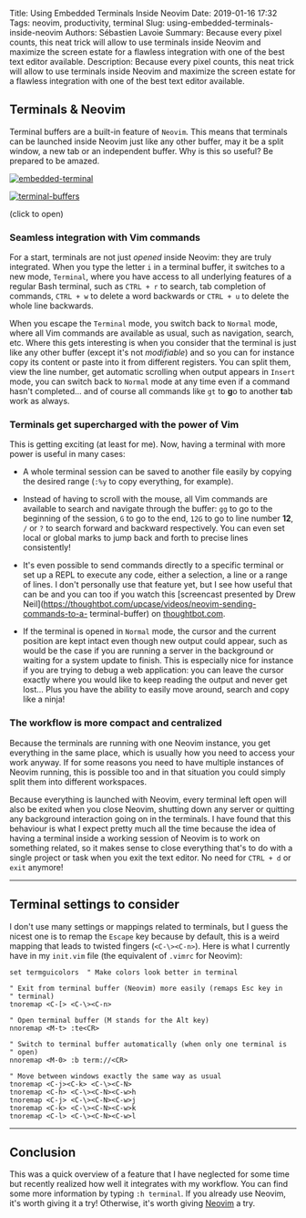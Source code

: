Title: Using Embedded Terminals Inside Neovim
Date: 2019-01-16 17:32
Tags: neovim, productivity, terminal
Slug: using-embedded-terminals-inside-neovim
Authors: Sébastien Lavoie
Summary: Because every pixel counts, this neat trick will allow to use terminals inside Neovim and maximize the screen estate for a flawless integration with one of the best text editor available.
Description: Because every pixel counts, this neat trick will allow to use terminals inside Neovim and maximize the screen estate for a flawless integration with one of the best text editor available.

## Terminals & Neovim

Terminal buffers are a built-in feature of `Neovim`. This means that
terminals can be launched inside Neovim just like any other buffer, may
it be a split window, a new tab or an independent buffer. Why is this so
useful? Be prepared to be amazed.

<a href="{static}/images/posts/0006_using-embedded-terminals-inside-neovim/work_on_article.png"><img src="{static}/images/posts/0006_using-embedded-terminals-inside-neovim/work_on_article.png" alt="embedded-terminal" class="max-size-img-post"></a>

<a href="{static}/images/posts/0006_using-embedded-terminals-inside-neovim/terminal_buffers.png"><img src="{static}/images/posts/0006_using-embedded-terminals-inside-neovim/terminal_buffers.png" alt="terminal-buffers" class="max-size-img-post"></a>

(click to open)

### Seamless integration with Vim commands

For a start, terminals are not just _opened_ inside Neovim: they are
truly integrated. When you type the letter `i` in a terminal buffer,
it switches to a new mode, `Terminal`, where you have access to all
underlying features of a regular Bash terminal, such as `CTRL + r`
to search, tab completion of commands, `CTRL + w` to delete a word
backwards or `CTRL + u` to delete the whole line backwards.

When you escape the `Terminal` mode, you switch back to `Normal` mode,
where all Vim commands are available as usual, such as navigation,
search, etc. Where this gets interesting is when you consider that the
terminal is just like any other buffer (except it's not _modifiable_)
and so you can for instance copy its content or paste into it from
different registers. You can split them, view the line number, get
automatic scrolling when output appears in `Insert` mode, you can switch
back to `Normal` mode at any time even if a command hasn't completed...
and of course all commands like `gt` to **g**o to another **t**ab work
as always.

### Terminals get supercharged with the power of Vim

This is getting exciting (at least for me). Now, having a terminal with
more power is useful in many cases:

-   A whole terminal session can be saved to another file easily by
    copying the desired range (`:%y` to copy everything, for example).

-   Instead of having to scroll with the mouse, all Vim commands are
    available to search and navigate through the buffer: `gg` to go to the
    beginning of the session, `G` to go to the end, `12G` to go to line
    number **12**, `/` or `?` to search forward and backward respectively.
    You can even set local or global marks to jump back and forth to precise
    lines consistently!

-   It's even possible to send commands directly to a specific
    terminal or set up a REPL to execute any code, either a
    selection, a line or a range of lines. I don't personally
    use that feature yet, but I see how useful that can be and
    you can too if you watch this [screencast presented by Drew
    Neil](https://thoughtbot.com/upcase/videos/neovim-sending-commands-to-a-
    terminal-buffer) on
    [thoughtbot.com](https://thoughtbot.com).

-   If the terminal is opened in `Normal` mode, the cursor and the current
    position are kept intact even though new output could appear, such as
    would be the case if you are running a server in the background or
    waiting for a system update to finish. This is especially nice for
    instance if you are trying to debug a web application: you can leave the
    cursor exactly where you would like to keep reading the output and never
    get lost... Plus you have the ability to easily move around, search and
    copy like a ninja!

### The workflow is more compact and centralized

Because the terminals are running with one Neovim instance, you get
everything in the same place, which is usually how you need to access
your work anyway. If for some reasons you need to have multiple
instances of Neovim running, this is possible too and in that situation
you could simply split them into different workspaces.

Because everything is launched with Neovim, every terminal left open
will also be exited when you close Neovim, shutting down any server
or quitting any background interaction going on in the terminals. I
have found that this behaviour is what I expect pretty much all the
time because the idea of having a terminal inside a working session
of Neovim is to work on something related, so it makes sense to close
everything that's to do with a single project or task when you exit the
text editor. No need for `CTRL + d` or `exit` anymore!

---

## Terminal settings to consider

I don't use many settings or mappings related to terminals, but I guess
the nicest one is to remap the `Escape` key because by default, this is
a weird mapping that leads to twisted fingers (`<C-\><C-n>`). Here is
what I currently have in my `init.vim` file (the equivalent of `.vimrc`
for Neovim):

```{.vim}
set termguicolors  " Make colors look better in terminal

" Exit from terminal buffer (Neovim) more easily (remaps Esc key in
" terminal)
tnoremap <C-[> <C-\><C-n>

" Open terminal buffer (M stands for the Alt key)
nnoremap <M-t> :te<CR>

" Switch to terminal buffer automatically (when only one terminal is
" open)
nnoremap <M-0> :b term://<CR>

" Move between windows exactly the same way as usual
tnoremap <C-j><C-k> <C-\><C-N>
tnoremap <C-h> <C-\><C-N><C-w>h
tnoremap <C-j> <C-\><C-N><C-w>j
tnoremap <C-k> <C-\><C-N><C-w>k
tnoremap <C-l> <C-\><C-N><C-w>l
```

---

## Conclusion

This was a quick overview of a feature that I have neglected for some
time but recently realized how well it integrates with my workflow. You
can find some more information by typing `:h terminal`. If you already
use Neovim, it's worth giving it a try! Otherwise, it's worth giving
[Neovim](https://neovim.io/) a try.
